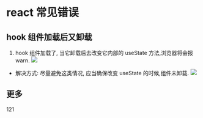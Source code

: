 # react 常见错误

## hook 组件加载后又卸载

1. hook 组件加载了, 当它卸载后去改变它内部的 useState 方法,浏览器将会报 warn.
   <img src="/Learn-notes/react/react1.png" />

- 解决方式: 尽量避免这类情况, 应当确保改变 useState 的时候,组件未卸载.
  <img src="/Learn-notes/react/react2.png" />

## 更多

121
